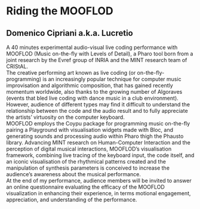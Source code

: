 # Riding the MOOFLOD
## Domenico Cipriani a.k.a. Lucretio

A 40 minutes experimental audio-visual live coding performance with  MOOFLOD (Music on-the-fly with Levels of Detail), a Pharo tool born from a joint research by the Evref group of INRIA and the MINT research team of CRIStAL.\
The creative performing art known as live coding (or on-the-fly-programming) is an increasingly popular technique for computer music improvisation and algorithmic composition, that  has gained recently momentum worldwide, also thanks to the growing number of Algoraves (events that bled live coding with dance music in a club environment). However, audience of different types may find it difficult to understand the relationship between the code and the audio result and to fully appreciate the artists’ virtuosity on the computer keyboard.\
MOOFLOD employs the Coypu package for programming music on-the-fly pairing a Playground with visualisation widgets made with Bloc, and generating sounds and processing audio within Pharo thigh the Phausto library.
Advancing MINT research on Human-Computer Interaction and the perception of digital musical interactions,  MOOFLOD’s visualisation framework, combining live tracing of the keyboard input, the code itself, and an iconic visualisation of the rhythmical patterns created and the manipulation of synthesis parameters is conceived to increase the audience’s awareness about the musical performance.\
At the end of my performance, audience members will be invited to answer an online questionnaire evaluating the efficacy of the MOOFLOD visualization in enhancing their experience, in terms motional engagement, appreciation, and understanding of the performance.
